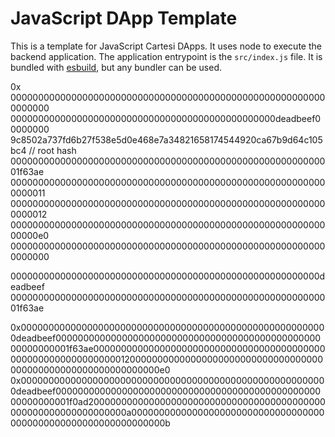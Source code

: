 # JavaScript DApp Template

This is a template for JavaScript Cartesi DApps. It uses node to execute the backend application.
The application entrypoint is the `src/index.js` file. It is bundled with [esbuild](https://esbuild.github.io), but any bundler can be used.

0x
0000000000000000000000000000000000000000000000000000000000000000
000000000000000000000000000000000000000000000000deadbeef00000000
9c8502a737fd6b27f538e5d0e468e7a34821658174544920ca67b9d64c105bc4 // root hash
00000000000000000000000000000000000000000000000000000000001f63ae
0000000000000000000000000000000000000000000000000000000000000011
0000000000000000000000000000000000000000000000000000000000000012
00000000000000000000000000000000000000000000000000000000000000e0
0000000000000000000000000000000000000000000000000000000000000000

00000000000000000000000000000000000000000000000000000000deadbeef
00000000000000000000000000000000000000000000000000000000001f63ae



0x00000000000000000000000000000000000000000000000000000000deadbeef00000000000000000000000000000000000000000000000000000000001f63ae000000000000000000000000000000000000000000000000000000000000001200000000000000000000000000000000000000000000000000000000000000e0
0x00000000000000000000000000000000000000000000000000000000deadbeef00000000000000000000000000000000000000000000000000000000001f0ad2000000000000000000000000000000000000000000000000000000000000000a000000000000000000000000000000000000000000000000000000000000000b